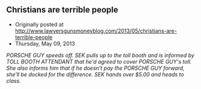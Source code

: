 ## Christians are terrible people

 * Originally posted at http://www.lawyersgunsmoneyblog.com/2013/05/christians-are-terrible-people
 * Thursday, May 09, 2013

_PORSCHE GUY speeds off. SEK pulls up to the toll booth and is informed by TOLL BOOTH ATTENDANT that he'd agreed to cover PORSCHE GUY's toll. She also informs him that if he doesn't pay the PORSCHE GUY forward, she'll be docked for the difference. SEK hands over $5.00 and heads to class._
